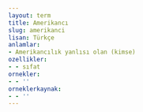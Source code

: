 ```yaml
---
layout: term
title: Amerikancı
slug: amerikanci
lisan: Türkçe
anlamlar:
- Amerikancılık yanlısı olan (kimse)
ozellikler:
- - sıfat
ornekler:
- - ''
orneklerkaynak:
- - ''
---
```

